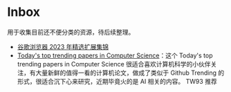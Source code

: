 # Inbox
用于收集目前还不便分类的资源，待后续整理。
- [谷歌浏览器 2023 年精选扩展集锦](https://chromewebstore.google.com/collection/2023_favorites)
- [Today's top trending papers in Computer Science](https://trendingpapers.com/papers?o=pagerank_growth&pd=Since%20beginning&cc=Cited%20and%20uncited%20papers&c=All%20categories)：这个 Today's top trending papers in Computer Science 很适合喜欢计算机科学的小伙伴关注，有大量新鲜的值得一看的计算机论文，做成了类似于 Github Trending 的形式，很适合沉下心来研究，近期毕竟火的是 AI 相关的内容。 TW93 推荐
